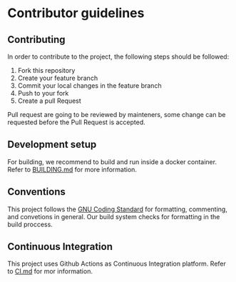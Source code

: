 # Contributor guidelines

## Contributing

In order to contribute to the project, the following steps should be followed:
1. Fork this repository
2. Create your feature branch
3. Commit your local changes in the feature branch
4. Push to your fork
5. Create a pull Request

Pull request are going to be reviewed by mainteners, some change can be requested before the Pull Request is accepted.

## Development setup

For building, we recommend to build and run inside a docker container. Refer to [BUILDING.md](BUILDING.MD) for more information.

## Conventions

This project follows the [GNU Coding Standard](https://www.gnu.org/prep/standards/html_node/Writing-C.html) for formatting, commenting, and convetions in general. Our build system checks for formatting in the build proccess.

## Continuous Integration

This project uses Github Actions as Continuous Integration platform. Refer to [CI.md](CI.MD) for mor information.
